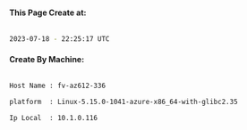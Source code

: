 
   
#### This Page Create at:

```bash

2023-07-18 - 22:25:17 UTC

```

#### Create By Machine:

```bash

Host Name : fv-az612-336

platform  : Linux-5.15.0-1041-azure-x86_64-with-glibc2.35

Ip Local  : 10.1.0.116

```

